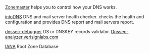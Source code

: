 
[Zonemaster](https://zonemaster.iis.se/en/)
helps you to control how your DNS works.

[intoDNS](https://intodns.com/)
DNS and mail server health checker.
checks the health and configuration and provides DNS report and mail servers report.

[dnssec-debugger](https://dnssec-debugger.verisignlabs.com/)
DS or DNSKEY records validator.
[Dnssec-analyzer.verisignlabs.com](https://dnssec-analyzer.verisignlabs.com/)

[IANA](https://www.iana.org/domains/root/db)
Root Zone Database
